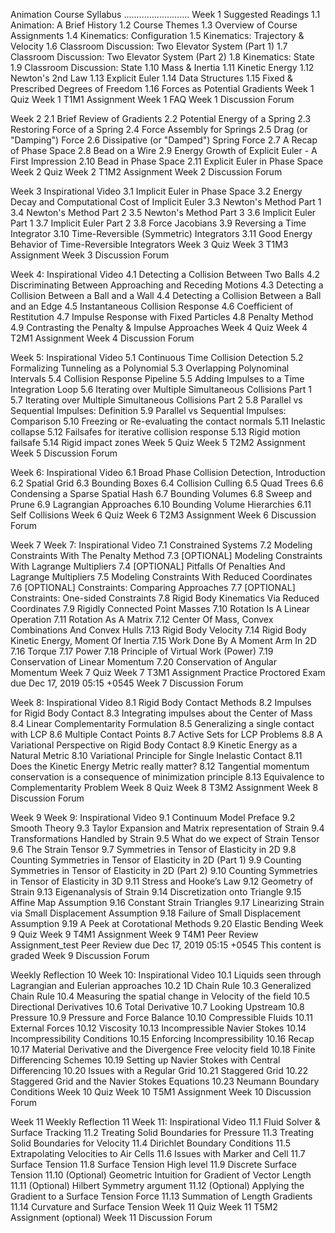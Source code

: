 Animation Course Syllabus
..........................
Week 1
Suggested Readings 
1.1 Animation: A Brief History 
1.2 Course Themes
1.3 Overview of Course Assignments 
1.4 Kinematics: Configuration
1.5 Kinematics: Trajectory & Velocity
1.6 Classroom Discussion: Two Elevator System (Part 1)
1.7 Classroom Discussion: Two Elevator System (Part 2)
1.8 Kinematics: State
1.9 Classroom Discussion: State
1.10 Mass & Inertia
1.11 Kinetic Energy
1.12 Newton's 2nd Law
1.13 Explicit Euler
1.14 Data Structures
1.15 Fixed & Prescribed Degrees of Freedom
1.16 Forces as Potential Gradients
Week 1 Quiz
Week 1 T1M1 Assignment
Week 1 FAQ
Week 1 Discussion Forum


Week 2
2.1 Brief Review of Gradients
2.2 Potential Energy of a Spring
2.3 Restoring Force of a Spring
2.4 Force Assembly for Springs
2.5 Drag (or "Damping") Force
2.6 Dissipative (or "Damped") Spring Force
2.7 A Recap of Phase Space
2.8 Bead on a Wire
2.9 Energy Growth of Explicit Euler - A First Impression
2.10 Bead in Phase Space
2.11 Explicit Euler in Phase Space
Week 2 Quiz
Week 2 T1M2 Assignment
Week 2 Discussion Forum


Week 3
Inspirational Video
3.1 Implicit Euler in Phase Space
3.2 Energy Decay and Computational Cost of Implicit Euler
3.3 Newton's Method Part 1
3.4 Newton's Method Part 2
3.5 Newton's Method Part 3
3.6 Implicit Euler Part 1
3.7 Implicit Euler Part 2
3.8 Force Jacobians
3.9 Reversing a Time Integrator
3.10 Time-Reversible (Symmetric) Integrators
3.11 Good Energy Behavior of Time-Reversible Integrators
Week 3 Quiz
Week 3 T1M3 Assignment
Week 3 Discussion Forum



Week 4: Inspirational Video
4.1 Detecting a Collision Between Two Balls
4.2 Discriminating Between Approaching and Receding Motions
4.3 Detecting a Collision Between a Ball and a Wall
4.4 Detecting a Collision Between a Ball and an Edge
4.5 Instantaneous Collision Response
4.6 Coefficient of Restitution
4.7 Impulse Response with Fixed Particles
4.8 Penalty Method
4.9 Contrasting the Penalty & Impulse Approaches
Week 4 Quiz
Week 4 T2M1 Assignment
Week 4 Discussion Forum



Week 5: Inspirational Video
5.1 Continuous Time Collision Detection
5.2 Formalizing Tunneling as a Polynomial
5.3 Overlapping Polynominal Intervals
5.4 Collision Response Pipeline
5.5 Adding Impulses to a Time Integration Loop
5.6 Iterating over Multiple Simultaneous Collisions Part 1
5.7 Iterating over Multiple Simultaneous Collisions Part 2
5.8 Parallel vs Sequential Impulses: Definition
5.9 Parallel vs Sequential Impulses: Comparison
5.10 Freezing or Re-evaluating the contact normals
5.11 Inelastic collapse
5.12 Failsafes for iterative collision response
5.13 Rigid motion failsafe
5.14 Rigid impact zones
Week 5 Quiz
Week 5 T2M2 Assignment
Week 5 Discussion Forum



Week 6: Inspirational Video
6.1 Broad Phase Collision Detection, Introduction
6.2 Spatial Grid
6.3 Bounding Boxes
6.4 Collision Culling
6.5 Quad Trees
6.6 Condensing a Sparse Spatial Hash
6.7 Bounding Volumes
6.8 Sweep and Prune
6.9 Lagrangian Approaches
6.10 Bounding Volume Hierarchies
6.11 Self Collisions
Week 6 Quiz
Week 6 T2M3 Assignment
Week 6 Discussion Forum




Week 7
Week 7: Inspirational Video
7.1 Constrained Systems
7.2 Modeling Constraints With The Penalty Method
7.3 [OPTIONAL] Modeling Constraints With Lagrange Multipliers
7.4 [OPTIONAL] Pitfalls Of Penalties And Lagrange Multipliers
7.5 Modeling Constraints With Reduced Coordinates
7.6 [OPTIONAL] Constraints: Comparing Approaches
7.7 [OPTIONAL] Constraints: One-sided Constraints
7.8 Rigid Body Kinematics Via Reduced Coordinates
7.9 Rigidly Connected Point Masses
7.10 Rotation Is A Linear Operation
7.11 Rotation As A Matrix
7.12 Center Of Mass, Convex Combinations And Convex Hulls
7.13 Rigid Body Velocity
7.14 Rigid Body Kinetic Energy, Moment Of Inertia
7.15 Work Done By A Moment Arm In 2D
7.16 Torque
7.17 Power
7.18 Principle of Virtual Work (Power)
7.19 Conservation of Linear Momentum
7.20 Conservation of Angular Momentum
Week 7 Quiz
Week 7 T3M1 Assignment
Practice Proctored Exam
due Dec 17, 2019 05:15 +0545
Week 7 Discussion Forum




Week 8: Inspirational Video
8.1 Rigid Body Contact Methods
8.2 Impulses for Rigid Body Contact
8.3 Integrating impulses about the Center of Mass
8.4 Linear Complementarity Formulation
8.5 Generalizing a single contact with LCP
8.6 Multiple Contact Points
8.7 Active Sets for LCP Problems
8.8 A Variational Perspective on Rigid Body Contact
8.9 Kinetic Energy as a Natural Metric
8.10 Variational Principle for Single Inelastic Contact
8.11 Does the Kinetic Energy Metric really matter?
8.12 Tangential momentum conservation is a consequence of minimization principle
8.13 Equivalence to Complementarity Problem
Week 8 Quiz
Week 8 T3M2 Assignment
Week 8 Discussion Forum



Week 9
Week 9: Inspirational Video
9.1 Continuum Model Preface
9.2 Smooth Theory
9.3 Taylor Expansion and Matrix representation of Strain
9.4 Transformations Handled by Strain
9.5 What do we expect of Strain Tensor
9.6 The Strain Tensor
9.7 Symmetries in Tensor of Elasticity in 2D
9.8 Counting Symmetries in Tensor of Elasticity in 2D (Part 1)
9.9 Counting Symmetries in Tensor of Elasticity in 2D (Part 2)
9.10 Counting Symmetries in Tensor of Elasticity in 3D
9.11 Stress and Hooke’s Law
9.12 Geometry of Strain
9.13 Eigenanalysis of Strain
9.14 Discretization onto Triangle
9.15 Affine Map Assumption
9.16 Constant Strain Triangles
9.17 Linearizing Strain via Small Displacement Assumption
9.18 Failure of Small Displacement Assumption
9.19 A Peek at Corotational Methods
9.20 Elastic Bending
Week 9 Quiz
Week 9 T4M1 Assignment
Week 9 T4M1 Peer Review Assignment_test
Peer Review due Dec 17, 2019 05:15 +0545  This content is graded
Week 9 Discussion Forum






Weekly Reflection 10
Week 10: Inspirational Video
10.1 Liquids seen through Lagrangian and Eulerian approaches
10.2 1D Chain Rule
10.3 Generalized Chain Rule
10.4 Measuring the spatial change in Velocity of the field
10.5 Directional Derivatives
10.6 Total Derivative
10.7 Looking Upstream
10.8 Pressure
10.9 Pressure and Force Balance
10.10 Compressible Fluids
10.11 External Forces
10.12 Viscosity
10.13 Incompressible Navier Stokes
10.14 Incompressibility Conditions
10.15 Enforcing Incompressibility
10.16 Recap
10.17 Material Derivative and the Divergence Free velocity field
10.18 Finite Differencing Schemes
10.19 Setting up Navier Stokes with Central Differencing
10.20 Issues with a Regular Grid
10.21 Staggered Grid
10.22 Staggered Grid and the Navier Stokes Equations
10.23 Neumann Boundary Conditions
Week 10 Quiz
Week 10 T5M1 Assignment
Week 10 Discussion Forum





Week 11
Weekly Reflection 11
Week 11: Inspirational Video
11.1 Fluid Solver & Surface Tracking
11.2 Treating Solid Boundaries for Pressure
11.3 Treating Solid Boundaries for Velocity
11.4 Dirichlet Boundary Conditions
11.5 Extrapolating Velocities to Air Cells
11.6 Issues with Marker and Cell
11.7 Surface Tension
11.8 Surface Tension High level
11.9 Discrete Surface Tension
11.10 (Optional) Geometric Intuition for Gradient of Vector Length
11.11 (Optional) Hilbert Symmetry argument
11.12 (Optional) Applying the Gradient to a Surface Tension Force
11.13 Summation of Length Gradients
11.14 Curvature and Surface Tension
Week 11 Quiz
Week 11 T5M2 Assignment (optional)
Week 11 Discussion Forum






